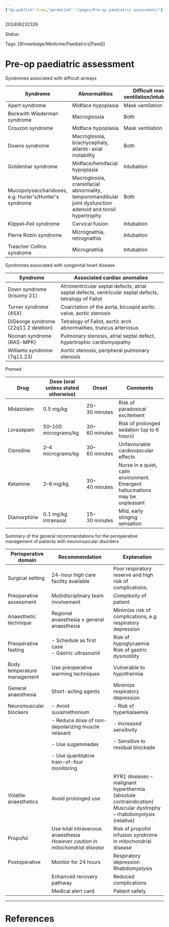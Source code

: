 ```yaml
---
{"dg-publish":true,"permalink":"/pages/Pre-op paediatric assessment/"}
---
```



202406232326

Status: 

Tags: [[Knowledge/Medicine/Paediatrics\|Paed]]

# Pre-op paediatric assessment




Syndromes associated with difficult airways

|Syndrome|Abnormalities|Difficult mask ventilation/intubation|
|---|---|---|
|Apert syndrome|Midface hypoplasia|Mask ventilation|
|Beckwith Wiederman syndrome|Macroglossia|Both|
|Crouzon syndrome|Midface hypoplasia|Mask ventilation|
|Downs syndrome|Macroglossia, brachycephaly, atlanto-axial instability|Both|
|Goldenhar syndrome|Midface/hemifacial hypoplasia|Intubation|
|Mucopolysaccharidoses, e.g. Hurler's/Hunter's syndrome|Macroglossia, craniofacial abnormality, temporomandibular joint dysfunction adenoid and tonsil hypertrophy|Both|
|Klippel–Feil syndrome|Cervical fusion|Intubation|
|Pierre Robin syndrome|Micrognathia, retrognathia|Intubation|
|Treacher Collins syndrome|Micrognathia|Intubation|

Syndromes associated with congenital heart disease

| **Syndrome**                         | **Associated cardiac anomalies**                                                                        |
| ------------------------------------ | ------------------------------------------------------------------------------------------------------- |
| Down syndrome (trisomy 21)           | Atrioventricular septal defects, atrial septal defects, ventricular septal defects, tetralogy of Fallot |
| Turner syndrome (45X)                | Coarctation of the aorta, bicuspid aortic valve, aortic stenosis                                        |
| DiGeorge syndrome (22q11.2 deletion) | Tetralogy of Fallot, aortic arch abnormalities, truncus arteriosus                                      |
| Noonan syndrome (RAS-MPK)            | Pulmonary stenosis, atrial septal defect, hypertrophic cardiomyopathy                                   |
| Williams syndrome (7q11.23)          | Aortic stenosis, peripheral pulmonary stenosis                                                          |

Premed

| Drug        | Dose (oral unless stated otherwise) | Onset         | Comments                                                                      |
| ----------- | ----------------------------------- | ------------- | ----------------------------------------------------------------------------- |
| Midazolam   | 0.5 mg/kg                           | 20–30 minutes | Risk of paradoxical excitement                                                |
| Lorazepam   | 50–100 micrograms/kg                | 30–60 minutes | Risk of prolonged sedation (up to 6 hours)                                    |
| Clonidine   | 2–4 micrograms/kg                   | 30–60 minutes | Unfavourable cardiovascular effects                                           |
| Ketamine    | 2–8 mg/kg                           | 30–40 minutes | Nurse in a quiet, calm environment. Emergent hallucinations may be unpleasant |
| Diamorphine | 0.1 mg/kg intranasal                | 15–30 minutes | Mild, early stinging sensation                                                |


Summary of the general recommendations for the perioperative management of patients with neuromuscular disorders

| Perioperative domain        | Recommendation                                                                    | Explanation                                                                                                            |
| --------------------------- | --------------------------------------------------------------------------------- | ---------------------------------------------------------------------------------------------------------------------- |
| Surgical setting            | 24-hour high care facility available                                              | Poor respiratory reserve and high risk of complications.                                                               |
| Preoperative assessment     | Multidisciplinary team involvement                                                | Complexity of patient                                                                                                  |
| Anaesthetic technique       | Regional anaesthesia ± general anaesthesia                                        | Minimize risk of complications, e.g respiratory depression                                                             |
| Preoperative fasting        | - Schedule as first case<br>- Gastric ultrasound                                  | Risk of hypoglycaemia  <br>Risk of gastric dysmotility                                                                 |
| Body temperature management | Use preoperative warming techniques                                               | Vulnerable to hypothermia                                                                                              |
| General anaesthesia         | Short-acting agents                                                               | Minimize respiratory depression                                                                                        |
| Neuromuscular blockers      | - Avoid suxamethonium                                                             | - Risk of hyperkalaemia                                                                                                |
|                             | - Reduce dose of non-depolarizing muscle relaxant                                 | - Increased sensitivity                                                                                                |
|                             | - Use sugammadex                                                                  | - Sensitive to residual blockade                                                                                       |
|                             | - Use quantitative train-of-four monitoring                                       |                                                                                                                        |
| Volatile anaesthetics       | Avoid prolonged use                                                               | RYR1 diseases – malignant hyperthermia (absolute contraindication)  <br>Muscular dystrophy – rhabdomyolysis (relative) |
| Propofol                    | Use total intravenous anaesthesia  <br>_However caution in mitochondrial disease_ | Risk of propofol infusion syndrome in mitochondrial disease                                                            |
| Postoperative               | Monitor for 24 hours                                                              | Respiratory depression  <br>Rhabdomyolysis                                                                             |
|                             | Enhanced recovery pathway                                                         | Reduced complications                                                                                                  |
|                             | Medical alert card                                                                | Patient safety                                                                                                         |




___
# References
